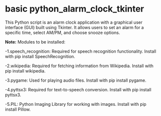 # basic python_alarm_clock_tkinter
This Python script is an alarm clock application with a graphical user interface (GUI) built using Tkinter. It allows users to set an alarm for a specific time, select AM/PM, and choose snooze options.


**Note:** Modules to be installed:

-1.speech_recognition: Required for speech recognition functionality. Install with pip install SpeechRecognition.

-2.wikipedia: Required for fetching information from Wikipedia. Install with pip install wikipedia.

-3.pygame: Used for playing audio files. Install with pip install pygame.

-4.pyttsx3: Required for text-to-speech conversion. Install with pip install pyttsx3.

-5.PIL: Python Imaging Library for working with images. Install with pip install Pillow.
